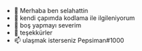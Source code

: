 - 👋 Merhaba ben selahattin
- 👀 kendi çapımda kodlama ile ilgileniyorum
- 🌱 boş yapmayı severim
- 💞️ teşekkürler
- 📫 ulaşmak isterseniz Pepsiman#1000

<!---
zort312334/zort312334 is a ✨ special ✨ repository because its `README.md` (this file) appears on your GitHub profile.
You can click the Preview link to take a look at your changes.
--->
